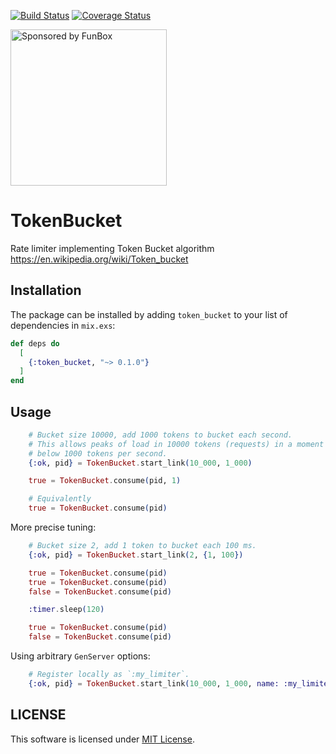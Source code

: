 [![Build Status](https://travis-ci.org/savonarola/token_bucket.svg?branch=master)](https://travis-ci.org/savonarola/token_bucket)
[![Coverage Status](https://coveralls.io/repos/github/savonarola/token_bucket/badge.svg?branch=master)](https://coveralls.io/github/savonarola/token_bucket?branch=master)

<a href="https://funbox.ru">
  <img src="http://funbox.ru/badges/sponsored_by_funbox_compact.svg" alt="Sponsored by FunBox" width=250 />
</a>

# TokenBucket

Rate limiter implementing Token Bucket algorithm https://en.wikipedia.org/wiki/Token_bucket

## Installation

The package can be installed
by adding `token_bucket` to your list of dependencies in `mix.exs`:

```elixir
def deps do
  [
    {:token_bucket, "~> 0.1.0"}
  ]
end
```

## Usage

```elixir
    # Bucket size 10000, add 1000 tokens to bucket each second.
    # This allows peaks of load in 10000 tokens (requests) in a moment and still keeps average load
    # below 1000 tokens per second.
    {:ok, pid} = TokenBucket.start_link(10_000, 1_000)

    true = TokenBucket.consume(pid, 1)

    # Equivalently
    true = TokenBucket.consume(pid)
```

More precise tuning:

```elixir
    # Bucket size 2, add 1 token to bucket each 100 ms.
    {:ok, pid} = TokenBucket.start_link(2, {1, 100})

    true = TokenBucket.consume(pid)
    true = TokenBucket.consume(pid)
    false = TokenBucket.consume(pid)

    :timer.sleep(120)

    true = TokenBucket.consume(pid)
    false = TokenBucket.consume(pid)
```

Using arbitrary `GenServer` options:

```elixir
    # Register locally as `:my_limiter`.
    {:ok, pid} = TokenBucket.start_link(10_000, 1_000, name: :my_limiter)
```

## LICENSE

This software is licensed under [MIT License](LICENSE).

